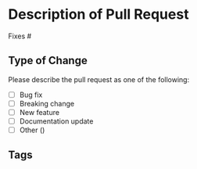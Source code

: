 # Description of Pull Request

<!-- Please include a short summary of the proposed changes. -->
<!-- Also include any other relevant information that is useful for this pull request. -->

Fixes #<!-- IssueNumber -->

## Type of Change

Please describe the pull request as one of the following: 

- [ ] Bug fix
- [ ] Breaking change
- [ ] New feature
- [ ] Documentation update
- [ ] Other (<!-- Please specify any helpful information below -->)

## Tags

<!-- Please tag those who are responsible for reviewing proposed changes below. -->
<!-- Don't forget to assign people who is going to work on this issue and add lables. -->

